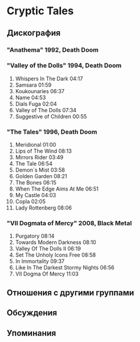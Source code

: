 # Cryptic Tales



## Дискография

### "Anathema" 1992, Death Doom



### "Valley of the Dolls" 1994, Death Doom

1. Whispers In The Dark 04:17  
2. Samsara 01:59  
3. Koukounaries 06:37  
4. Name 04:53  
5. Dials Fuga 02:04  
6. Valley of The Dolls 07:34  
7. Suggestive of Children 00:55 

### "The Tales" 1996, Death Doom

1. Meridional 01:00
2. Lips of The Wind 08:13
3. Mirrors Rider 03:49
4. The Tale 06:54
5. Demon`s Mist 03:58
6. Golden Garden 08:21
7. The Bones 06:15
8. When The Edge Aims At Me 06:51
9. My Castle 04:03
10. Copla 02:05  
11. Lady Rottenberg 08:06 

### "VII Dogmata of Mercy" 2008, Black Metal

1. Purgatory 08:14  
2. Towards Modern Darkness 08:10  
3. Valley Of The Dolls II 06:19  
4. Set The Unholy Icons Free 08:58  
5. In Immortality 09:37  
6. Like In The Darkest Stormy Nights 06:56  
7. VII Dogma Of Mercy 11:03 


## Отношения с другими группами


## Обсуждения


## Упоминания


